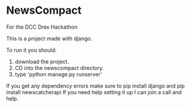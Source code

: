 # NewsCompact
For the DCC Drex Hackathon


This is a project made with django.

To run it you should:
1. download the project.
2. CD into the newscompact directory.
3. type 'python manage.py runserver'

If you get any dependency errors make sure to pip install django and pip install newscatcherapi
If you need help setting it up I can join a call and help.
